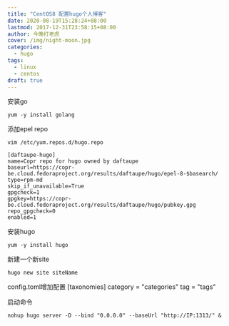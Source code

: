 ```yaml
---
title: "CentOS8 配置hugo个人博客"
date: 2020-08-19T15:28:24+08:00
lastmod: 2017-12-31T23:58:15+08:00
author: 今晚打老虎
cover: /img/night-moon.jpg
categories:
  - hugo
tags:
  - linux
  - centos
draft: true
---
```


<!--more-->
安装go

    yum -y install golang

添加epel repo

    vim /etc/yum.repos.d/hugo.repo
    
    [daftaupe-hugo]
    name=Copr repo for hugo owned by daftaupe
    baseurl=https://copr-be.cloud.fedoraproject.org/results/daftaupe/hugo/epel-8-$basearch/
    type=rpm-md
    skip_if_unavailable=True
    gpgcheck=1
    gpgkey=https://copr-be.cloud.fedoraproject.org/results/daftaupe/hugo/pubkey.gpg
    repo_gpgcheck=0
    enabled=1
    
安装hugo

    yum -y install hugo
    
新建一个新site
  
    hugo new site siteName
    
config.toml增加配置
    [taxonomies]
      category = "categories"
      tag = "tags"

启动命令
    
    nohup hugo server -D --bind "0.0.0.0" --baseUrl "http://IP:1313/" &
